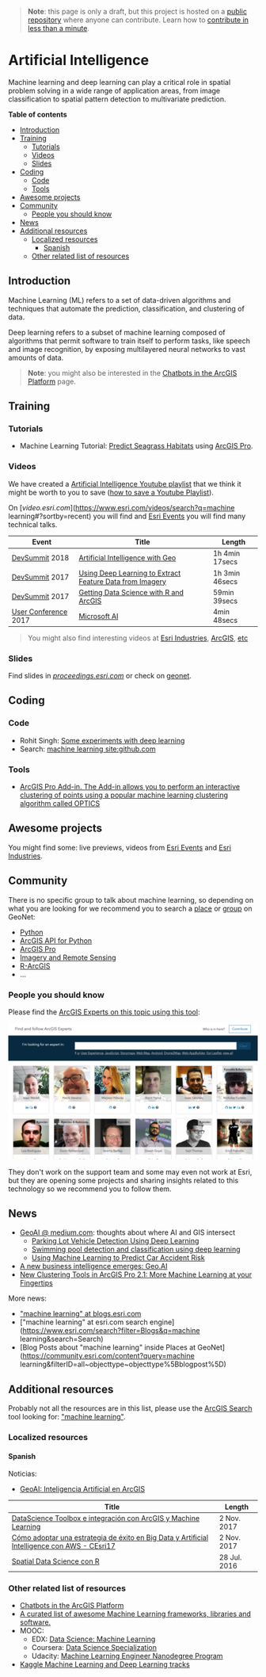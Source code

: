 > **Note**: this page is only a draft, but this project is hosted on a [public repository](https://github.com/hhkaos/awesome-arcgis) where anyone can contribute. Learn how to [contribute in less than a minute](https://github.com/hhkaos/awesome-arcgis/blob/master/CONTRIBUTING.md#contributions).

# Artificial Intelligence

Machine learning and deep learning can play a critical role in spatial problem solving in a wide range of application areas, from image classification to spatial pattern detection to multivariate prediction.

<!-- START doctoc generated TOC please keep comment here to allow auto update -->
<!-- DON'T EDIT THIS SECTION, INSTEAD RE-RUN doctoc TO UPDATE -->
**Table of contents**

- [Introduction](#introduction)
- [Training](#training)
  - [Tutorials](#tutorials)
  - [Videos](#videos)
  - [Slides](#slides)
- [Coding](#coding)
  - [Code](#code)
  - [Tools](#tools)
- [Awesome projects](#awesome-projects)
- [Community](#community)
  - [People you should know](#people-you-should-know)
- [News](#news)
- [Additional resources](#additional-resources)
  - [Localized resources](#localized-resources)
    - [Spanish](#spanish)
  - [Other related list of resources](#other-related-list-of-resources)

<!-- END doctoc generated TOC please keep comment here to allow auto update -->

## Introduction

Machine Learning (ML) refers to a set of data-driven algorithms and techniques that automate the prediction, classification, and clustering of data.

Deep learning refers to a subset of machine learning composed of algorithms that permit software to train itself to perform tasks, like speech and image recognition, by exposing multilayered neural networks to vast amounts of data.

> **Note**: you might also be interested in the [Chatbots in the ArcGIS Platform](chatbots/README.md) page.

## Training

### Tutorials

* Machine Learning Tutorial: [Predict Seagrass Habitats](https://learn.arcgis.com/en/projects/predict-seagrass-habitats-with-machine-learning/) using [ArcGIS Pro](../../../arcgis/products/arcgis-desktop/arcgis-pro/README.md).


### Videos

We have created a [Artificial Intelligence Youtube playlist](https://www.youtube.com/playlist?list=PLahIW2YFPQd4hfpWLy5rGDqCxNbx-qDHH) that we think it might be worth to you to save ([how to save a Youtube Playlist](../../../assets/SavePlaylist.gif)).

On [*video.esri.com*](https://www.esri.com/videos/search?q=machine learning#?sortby=recent) you will find and [Esri Events](https://www.youtube.com/channel/UC_yE3TatdZKAXvt_TzGJ6mw/search?query=machine+learning) you will find many technical talks.


|Event|Title|Length|
|---|---|---|
|[DevSummit](http://www.esri.com/events/devsummit) 2018|[Artificial Intelligence with Geo](https://www.youtube.com/watch?v=x-hVkgBHkT8)|1h 4min 17secs|
|[DevSummit](http://www.esri.com/events/devsummit) 2017|[Using Deep Learning to Extract Feature Data from Imagery](https://www.youtube.com/watch?v=UxaXYgVvkKA)|1h 3min 46secs
|[DevSummit](http://www.esri.com/events/devsummit) 2017|[Getting Data Science with R and ArcGIS](https://www.youtube.com/watch?v=KXCupqtb0-4)|59min 39secs
|[User Conference](http://www.esri.com/about/events/uc) 2017|[Microsoft AI](https://www.youtube.com/watch?v=_iq-_K1OsMA)|4min 48secs|


> You might also find interesting videos at [Esri Industries](https://www.youtube.com/channel/UCZTiOg3n0pqUDSatq7mS2PA), [ArcGIS](https://www.youtube.com/channel/UCgGDPs8cte-VLJbgpaK4GPw), [etc](https://esri-es.github.io/awesome-arcgis/esri/#youtube-channels)

### Slides

Find slides in [*proceedings.esri.com*](https://www.google.es/search?q=site%3Aproceedings.esri.com+"machine%20learning") or check on [geonet](https://community.esri.com/content?query=machine%20learning&filterID=all~objecttype~objecttype%5Bdocument%5D).

## Coding

### Code

* Rohit Singh: [Some experiments with deep learning](https://github.com/rohitgeo/deepdive)
* Search: [machine learning site:github.com](https://esri-es.github.io/arcgis-search/?search=machine%20learning+site%3Agithub.com&utm_campaign=awesome-list&utm_source=awesome-list&utm_medium=page)

### Tools

* [ArcGIS Pro Add-in. The Add-in allows you to perform an interactive clustering of points using a popular machine learning clustering algorithm called OPTICS](https://github.com/Esri/ExampleDotNetAndPythonForAnalytics)

## Awesome projects

You might find some: live previews, videos from [Esri Events](https://www.youtube.com/channel/UC_yE3TatdZKAXvt_TzGJ6mw) and [Esri Industries](https://www.youtube.com/channel/UCZTiOg3n0pqUDSatq7mS2PA/).

## Community

There is no specific group to talk about machine learning, so depending on what you are looking for we recommend you to search a [place](https://community.esri.com/places?filterID=all~objecttype~space) or [group](https://community.esri.com/places?filterID=all~objecttype~objecttype%5Bsocialgroup%5D) on GeoNet:

* [Python](https://community.esri.com/community/developers/gis-developers/python)
* [ArcGIS API for Python](https://community.esri.com/groups/arcgis-python-api)
* [ArcGIS Pro](https://community.esri.com/community/gis/applications/arcgis-pro)
* [Imagery and Remote Sensing](https://community.esri.com/community/gis/imagery-and-remote-sensing)
* [R-ArcGIS](https://community.esri.com/groups/rstats)
* ...

### People you should know

Please find the [ArcGIS Experts on this topic using this tool](https://esri-es.github.io/arcgis-experts/?showAll=true&topic=Machine%20Learning):

[![ArcGIS Experts Tool Screenshot](https://github.com/esri-es/arcgis-experts/blob/master/assets/imgs/arcgis-experts-tool.png?raw=true)](https://esri-es.github.io/arcgis-experts/?showAll=true&topic=Machine%20Learning)

They don't work on the support team and some may even not work at Esri,
but they are opening some projects and sharing insights related to this
technology so we recommend you to follow them.

## News

* [GeoAI @ medium.com](https://medium.com/geoai): thoughts about where AI and GIS intersect
    * [Parking Lot Vehicle Detection Using Deep Learning](https://medium.com/geoai/parking-lot-vehicle-detection-using-deep-learning-49597917bc4a)
    * [Swimming pool detection and classification using deep learning](https://medium.com/geoai/swimming-pool-detection-and-classification-using-deep-learning-aaf4a3a5e652)
    * [Using Machine Learning to Predict Car Accident Risk](https://medium.com/geoai/using-machine-learning-to-predict-car-accident-risk-4d92c91a7d57)
* [A new business intelligence emerges: Geo.AI](https://www.esri.com/about/newsroom/publications/wherenext/new-business-intelligence-emerges-geo-ai/)
* [New Clustering Tools in ArcGIS Pro 2.1: More Machine Learning at your Fingertips](https://blogs.esri.com/esri/arcgis/2018/01/22/pro-2-1-new-clustering-tools/)

More news:

* ["machine learning" at blogs.esri.com](https://blogs.esri.com/esri/arcgis/tag/machine-learning/)
* ["machine learning" at esri.com search engine](https://www.esri.com/search?filter=Blogs&q=machine learning&search=Search)
* [Blog Posts about "machine learning" inside Places at GeoNet](https://community.esri.com/content?query=machine learning&filterID=all~objecttype~objecttype%5Bblogpost%5D)

## Additional resources

Probably not all the resources are in this list, please use the [ArcGIS Search](https://esri-es.github.io/arcgis-search/) tool looking for: ["machine learning"](https://esri-es.github.io/arcgis-search/?search="machine%20learning"&utm_campaign=awesome-list&utm_source=awesome-list&utm_medium=page).

### Localized resources

#### Spanish

Noticias:
* [GeoAI: Inteligencia Artificial en ArcGIS](https://www.esri.es/entrada-de-blog/geoai-inteligencia-artificial-arcgis/)

|Title|Length|
|---|---|
|[DataScience Toolbox e integración con ArcGIS y Machine Learning](https://www.youtube.com/watch?v=yCPKsOEI9GU)|2 Nov. 2017|
|[Cómo adoptar una estrategia de éxito en Big Data y Artificial Intelligence con AWS - CEsri17](https://www.youtube.com/watch?v=DiQWviULaXg&feature=youtu.be)|2 Nov. 2017|
|[Spatial Data Science con R](https://youtu.be/Z4k7Q6dvLK8)|28 Jul. 2016|

### Other related list of resources

* [Chatbots in the ArcGIS Platform](./chatbots/README.md)
* [A curated list of awesome Machine Learning frameworks, libraries and software.](https://github.com/josephmisiti/awesome-machine-learning)
* MOOC:
  * EDX: [Data Science: Machine Learning](https://www.edx.org/course/data-science-machine-learning)
  * Coursera: [Data Science Specialization](https://www.coursera.org/specializations/jhu-data-science)
  * Udacity: [Machine Learning Engineer Nanodegree Program](https://www.udacity.com/course/machine-learning-engineer-nanodegree--nd009t-ir)
* [Kaggle Machine Learning and Deep Learning tracks](https://www.kaggle.com/learn/overview)
